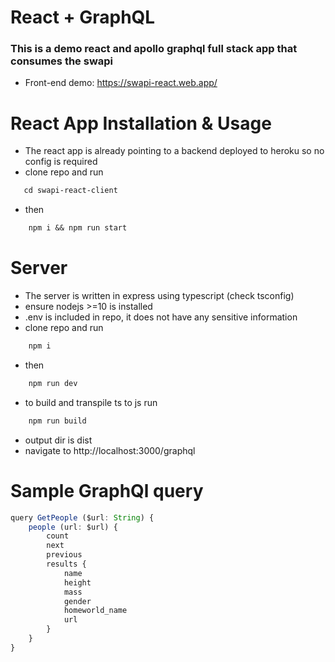 # React + GraphQL

<h3>This is a demo react and apollo graphql full stack app that consumes the swapi</h3>


- Front-end demo: https://swapi-react.web.app/


# React App Installation & Usage
- The react app is already pointing to a backend deployed to heroku so no config is required 
- clone repo and run

```txt
   cd swapi-react-client
```
- then

```txt
    npm i && npm run start
```

# Server 

- The server is written in express using typescript (check tsconfig)
- ensure nodejs >=10 is installed
- .env is included in repo, it does not have any sensitive information
- clone repo and run 
```txt
    npm i 
```
- then
```txt
    npm run dev
```
- to build and transpile ts to js run
```txt
    npm run build 
```
- output dir is dist
- navigate to http://localhost:3000/graphql

# Sample GraphQl query

```ts
query GetPeople ($url: String) {
    people (url: $url) {
        count
        next
        previous
        results {
            name
            height
            mass
            gender
            homeworld_name
            url
        }
    }
}
```



